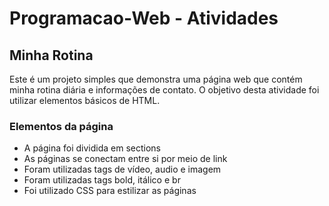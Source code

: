 # Programacao-Web - Atividades

## Minha Rotina 

Este é um projeto simples que demonstra uma página web que contém minha rotina diária e informações de contato. O objetivo desta atividade foi utilizar elementos básicos de HTML.

### Elementos da página

- A página foi dividida em sections
- As páginas se conectam entre si por meio de link
- Foram utilizadas tags de vídeo, audio e imagem
- Foram utilizadas tags bold, itálico e br
- Foi utilizado CSS para estilizar as páginas
